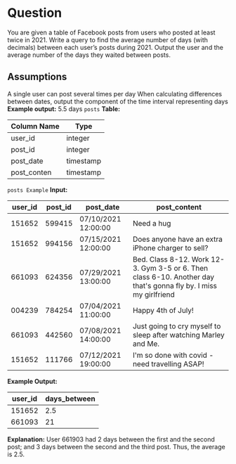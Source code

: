 # Question

You are given a table of Facebook posts from users who posted at least twice in 2021. Write a query to find the average number of days (with decimals) between each user’s posts during 2021. Output the user and the average number of the days they waited between posts.

## Assumptions

A single user can post several times per day
When calculating differences between dates, output the component of the time interval representing days
**Example output:** 5.5 days
`posts` **Table:**

|Column Name|	Type|
|-----|----|
|user_id	|integer|
|post_id|	integer|
|post_date	|timestamp|
|post_conten|	timestamp|

`posts Example` **Input:**

|user_id	|post_id	|post_date|	post_content|
|----|--|-----|-----|
|151652|	599415|	07/10/2021 12:00:00	|Need a hug|
|151652|	994156|	07/15/2021 12:00:00|	Does anyone have an extra iPhone charger to sell?|
|661093	|624356|	07/29/2021 13:00:00	|Bed. Class 8-12. Work 12-3. Gym 3-5 or 6. Then class 6-10. Another day that's gonna fly by. I miss my girlfriend|
|004239	|784254|	07/04/2021 11:00:00|	Happy 4th of July!|
|661093	|442560	|07/08/2021 14:00:00	|Just going to cry myself to sleep after watching Marley and Me.|
|151652	|111766|	07/12/2021 19:00:00	|I'm so done with covid - need travelling ASAP!|

**Example Output:**

|user_id|	days_between|
|-----|----|
|151652|	2.5|
|661093|	21|

**Explanation:** User 661903 had 2 days between the first and the second post; and 3 days between the second and the third post. Thus, the average is 2.5.
